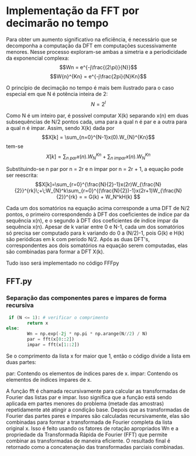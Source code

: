 # Implementação da FFT por decimarão no tempo
Para obter um aumento significativo na eficiência, é necessário que se decomponha a computação da DFT em computações sucessivamente menores.
Nesse processo exploram-se ambas a simetria e a periodicidade da exponencial complexa:
$$Wn = e^{-j\frac{(2\pi)}{N}}$$
$$W{n}^{Kn} = e^{-j\frac{2pi}{N}Kn}$$

O princípio de decimação no tempo é mais bem ilustrado para o caso especial em que N é potência inteira de 2:
$$N = 2^l$$

Como N é um inteiro par, é possível computar X(k) separando x(n) em duas subsequências de N/2 pontos cada, uma para a qual n é par e a outra para a qual n é ímpar. Assim, sendo X(k) dada por
$$X[k] = \sum_{n=0}^{N-1}x(0).W_{N}^{Kn}$$
tem-se
$$X[k] = \sum_{n\;par}x(n).W_{N}^{Kn}\;+\;\sum_{n\;impar}x(n).W_{N}^{Kn}$$

Substituindo-se n par por n = 2r e n ímpar por n = 2r + 1, a equação pode ser reescrita:
$$X[k]=\sum_{r=0}^{\frac{N}{2}-1}x(2r)W_{\frac{N}{2}}^{rk}\;+\;W_{N}^k\sum_{r=0}^{(\frac{N}{2})-1}x(2r+1)W_{\frac{N}{2}}^{rk} = = G(k) + W_N^kH(k)
$$

Cada um dos somatórios na equação acima corresponde a uma DFT de N/2 pontos, o primeiro correspondendo à DFT dos coeficientes de índice par da sequência x(n), e o segundo à DFT dos coeficientes de índice ímpar da sequência x(n). Apesar de k variar entre 0 e N-1, cada um dos somatórios só precisa ser computado para k variando do 0 a (N/2)-1, pois G(k) e H(k) são periódicas em k com período N/2. Após as duas DFT's, correspondentes aos dois somatórios na equação serem computadas, elas são combinadas para formar a DFT X(k).

Tudo isso será implementado no código FFFpy

## FFT.py
### Separação das componentes pares e impares de forma recursiva
```python
 if (N <= 1): # verificar o comprimento 
        return x
else:
        Wn = np.exp(-2j * np.pi * np.arange(N//2) / N)
        par = fft(x[0::2])
        impar = fft(x[1::2])
```
Se o comprimento da lista x for maior que 1, então o código divide a lista em duas partes:

par: Contendo os elementos de índices pares de x.
impar: Contendo os elementos de índices ímpares de x.

A função fft é chamada recursivamente para calcular as transformadas de Fourier das listas par e impar. Isso significa que a função está sendo aplicada em partes menores do problema (metade das amostras) repetidamente até atingir a condição base. Depois que as transformadas de Fourier das partes pares e ímpares são calculadas recursivamente, elas são combinadas para formar a transformada de Fourier completa da lista original x. Isso é feito usando os fatores de rotação apropriados Wn e a propriedade da Transformada Rápida de Fourier (FFT) que permite combinar as transformadas de maneira eficiente.
O resultado final é retornado como a concatenação das transformadas parciais combinadas.
